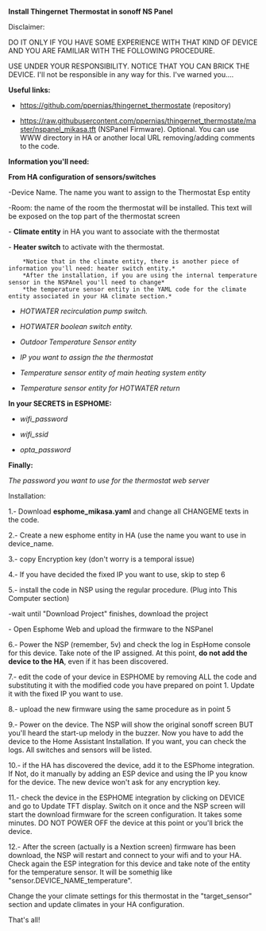 **Install Thingernet Thermostat in sonoff NS Panel**

Disclaimer:

DO IT ONLY IF YOU HAVE SOME EXPERIENCE WITH THAT KIND OF DEVICE AND YOU
ARE FAMILIAR WITH THE FOLLOWING PROCEDURE.

USE UNDER YOUR RESPONSIBILITY. NOTICE THAT YOU CAN BRICK THE DEVICE.
I'll not be responsible in any way for this. I've warned you....

**Useful links:**

-   <https://github.com/ppernias/thingernet_thermostate> (repository)

-   <https://raw.githubusercontent.com/ppernias/thingernet_thermostate/master/nspanel_mikasa.tft>
    (NSPanel Firmware). Optional. You can use WWW directory in HA or
    another local URL removing/adding comments to the code.

**Information you'll need:**

**From HA configuration of sensors/switches**

-Device Name. The name you want to assign to the Thermostat Esp entity

-Room: the name of the room the thermostat will be installed. This text
will be exposed on the top part of the thermostat screen

\- **Climate entity** in HA you want to associate with the thermostat

\- **Heater switch** to activate with the thermostat.

        *Notice that in the climate entity, there is another piece of information you'll need: heater switch entity.*
        *After the installation, if you are using the internal temperature sensor in the NSPAnel you'll need to change*
        *the temperature sensor entity in the YAML code for the climate entity associated in your HA climate section.*

-   *HOTWATER recirculation pump switch.*

-   *HOTWATER boolean switch entity.*

-   *Outdoor Temperature Sensor entity*

-   *IP you want to assign the the thermostat*

-   *Temperature sensor entity of main heating system entity*

-   *Temperature sensor entity for HOTWATER return*

**In your SECRETS in ESPHOME:**

-   *wifi_password*

-   *wifi_ssid*

-   *opta_password*

**Finally:**

*The password you want to use for the thermostat web server*

Installation:

1.- Download **esphome_mikasa.yaml** and change all CHANGEME texts in
the code.

2.- Create a new esphome entity in HA (use the name you want to use in
device_name.

3.- copy Encryption key (don't worry is a temporal issue)

4.- If you have decided the fixed IP you want to use, skip to step 6

5.- install the code in NSP using the regular procedure. (Plug into This
Computer section)

-wait until "Download Project" finishes, download the project

\- Open Esphome Web and upload the firmware to the NSPanel

6.- Power the NSP (remember, 5v) and check the log in EspHome console
for this device. Take note of the IP assigned. At this point, **do not
add the device to the HA**, even if it has been discovered.

7.- edit the code of your device in ESPHOME by removing ALL the code and
substituting it with the modified code you have prepared on point 1.
Update it with the fixed IP you want to use.

8.- upload the new firmware using the same procedure as in point 5

9.- Power on the device. The NSP will show the original sonoff screen
BUT you'll heard the start-up melody in the buzzer. Now you have to add
the device to the Home Assistant Installation. If you want, you can
check the logs. All switches and sensors will be listed.

10.- if the HA has discovered the device, add it to the ESPhome
integration. If Not, do it manually by adding an ESP device and using
the IP you know for the device. The new device won't ask for any
encryption key.

11.- check the device in the ESPHOME integration by clicking on DEVICE
and go to Update TFT display. Switch on it once and the NSP screen will
start the download firmware for the screen configuration. It takes some
minutes. DO NOT POWER OFF the device at this point or you'll brick the
device.

12.- After the screen (actually is a Nextion screen) firmware has been
download, the NSP will restart and connect to your wifi and to your HA.
Check again the ESP integration for this device and take note of the
entity for the temperature sensor. It will be somethig like
"sensor.DEVICE_NAME_temperature".

Change the your climate settings for this thermostat in the
"target_sensor" section and update climates in your HA configuration.

That's all!
